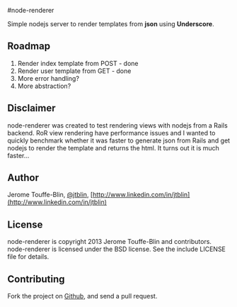 #node-renderer

Simple nodejs server to render templates from **json** using **Underscore**.

## Roadmap

1. Render index template from POST - done
2. Render user template from GET - done
3. More error handling?
4. More abstraction?

## Disclaimer

node-renderer was created to test rendering views with nodejs from a Rails backend. RoR view rendering have performance issues and I wanted to quickly benchmark whether it was faster to generate json from Rails and get nodejs to render the template and returns the html. It turns out it is much faster...

## Author

Jerome Touffe-Blin, [@jtblin](https://twitter.com/jtlbin), [http://www.linkedin.com/in/jtblin](http://www.linkedin.com/in/jtblin)

## License

node-renderer is copyright 2013 Jerome Touffe-Blin and contributors. node-renderer is licensed under the BSD license. See the include LICENSE file for details.

## Contributing

Fork the project on [Github](https://github.com/jtblin/node-renderer.git), and send a pull request.
